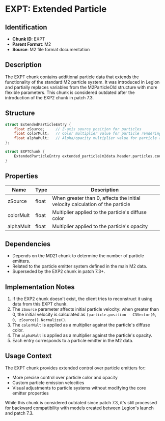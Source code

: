 # EXPT: Extended Particle

## Identification
- **Chunk ID**: EXPT
- **Parent Format**: M2
- **Source**: M2 file format documentation

## Description
The EXPT chunk contains additional particle data that extends the functionality of the standard M2 particle system. It was introduced in Legion and partially replaces variables from the M2ParticleOld structure with more flexible parameters. This chunk is considered outdated after the introduction of the EXP2 chunk in patch 7.3.

## Structure
```cpp
struct ExtendedParticleEntry {
    float zSource;     // Z-axis source position for particles
    float colorMult;   // Color multiplier value for particle rendering
    float alphaMult;   // Alpha/opacity multiplier value for particle rendering
};

struct EXPTChunk {
    ExtendedParticleEntry extended_particle[m2data.header.particles.count];
}
```

## Properties
| Name | Type | Description |
|------|------|-------------|
| zSource | float | When greater than 0, affects the initial velocity calculation of the particle |
| colorMult | float | Multiplier applied to the particle's diffuse color |
| alphaMult | float | Multiplier applied to the particle's opacity |

## Dependencies
- Depends on the MD21 chunk to determine the number of particle emitters.
- Related to the particle emitter system defined in the main M2 data.
- Superseded by the EXP2 chunk in patch 7.3+.

## Implementation Notes
1. If the EXP2 chunk doesn't exist, the client tries to reconstruct it using data from this EXPT chunk.
2. The `zSource` parameter affects initial particle velocity: when greater than 0, the initial velocity is calculated as `(particle.position - C3Vector(0, 0, zSource)).Normalize()`.
3. The `colorMult` is applied as a multiplier against the particle's diffuse color.
4. The `alphaMult` is applied as a multiplier against the particle's opacity.
5. Each entry corresponds to a particle emitter in the M2 data.

## Usage Context
The EXPT chunk provides extended control over particle emitters for:
- More precise control over particle color and opacity
- Custom particle emission velocities
- Visual adjustments to particle systems without modifying the core emitter properties

While this chunk is considered outdated since patch 7.3, it's still processed for backward compatibility with models created between Legion's launch and patch 7.3. 